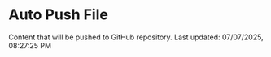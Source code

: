 # Auto Push File

Content that will be pushed to GitHub repository.
Last updated: 07/07/2025, 08:27:25 PM